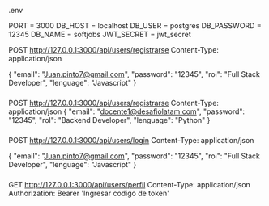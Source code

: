 .env

PORT = 3000
DB_HOST = localhost
DB_USER = postgres
DB_PASSWORD = 12345
DB_NAME = softjobs
JWT_SECRET = jwt_secret



POST http://127.0.0.1:3000/api/users/registrarse
Content-Type: application/json

{
    "email": "Juan.pinto7@gmail.com", 
    "password": "12345", 
    "rol": "Full Stack Developer",
    "lenguage": "Javascript"
}

###
POST http://127.0.0.1:3000/api/users/registrarse
Content-Type: application/json
{
    "email": "docente1@desafiolatam.com", 
    "password": "12345", 
    "rol": "Backend Developer",
    "lenguage": "Python"
}
###
POST http://127.0.0.1:3000/api/users/login
Content-Type: application/json

{
    "email": "Juan.pinto7@gmail.com", 
    "password": "12345", 
    "rol": "Full Stack Developer",
    "lenguage": "Javascript"
}
###
GET http://127.0.0.1:3000/api/users/perfil
Content-Type: application/json
Authorization: Bearer 'Ingresar codigo de token'

